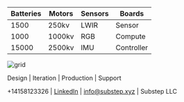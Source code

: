 |**Batteries**| **Motors** | **Sensors** | **Boards**|
|--|--|--|--|
|1500| 250kv|LWIR |Sensor|
| 1000 | 1000kv|RGB|Compute|
|15000| 2500kv|IMU|Controller|

![grid](https://img.freepik.com/free-vector/dark-background-with-purple-squares_1053-430.jpg)

Design | Iteration | Production | Support 

\+14158123326 | [LinkedIn](https://linkedin.com/company/substep)  | info@substep.xyz | Substep LLC 

